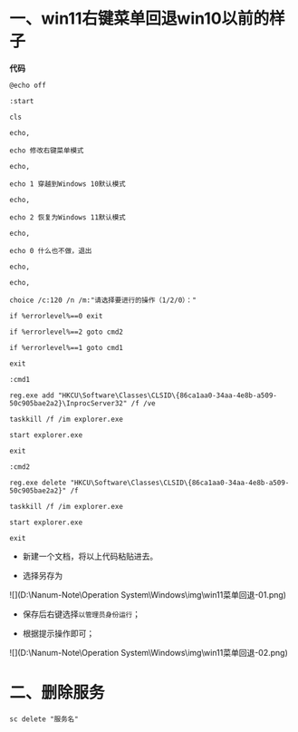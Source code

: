 # 一、win11右键菜单回退win10以前的样子

**代码**

```shell
@echo off

:start

cls

echo,

echo 修改右键菜单模式

echo,

echo 1 穿越到Windows 10默认模式

echo,

echo 2 恢复为Windows 11默认模式

echo,

echo 0 什么也不做，退出

echo,

echo,

choice /c:120 /n /m:"请选择要进行的操作（1/2/0）："

if %errorlevel%==0 exit

if %errorlevel%==2 goto cmd2

if %errorlevel%==1 goto cmd1

exit

:cmd1

reg.exe add "HKCU\Software\Classes\CLSID\{86ca1aa0-34aa-4e8b-a509-50c905bae2a2}\InprocServer32" /f /ve

taskkill /f /im explorer.exe

start explorer.exe

exit

:cmd2

reg.exe delete "HKCU\Software\Classes\CLSID\{86ca1aa0-34aa-4e8b-a509-50c905bae2a2}" /f

taskkill /f /im explorer.exe

start explorer.exe

exit
```

- 新建一个文档，将以上代码粘贴进去。

- 选择另存为

![](D:\Nanum-Note\Operation System\Windows\img\win11菜单回退-01.png)

- 保存后右键选择`以管理员身份运行`；

- 根据提示操作即可；

![](D:\Nanum-Note\Operation System\Windows\img\win11菜单回退-02.png)



# 二、删除服务

```shell
sc delete "服务名"
```

